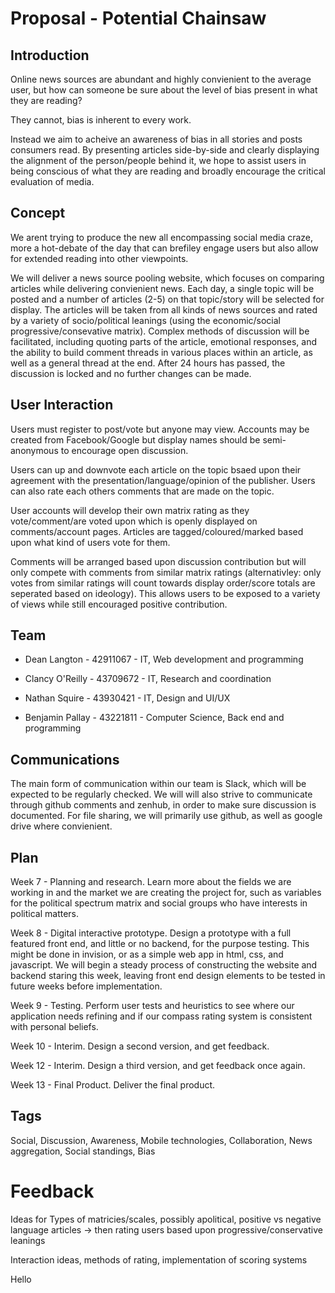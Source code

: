 # Proposal - Potential Chainsaw

## Introduction
Online news sources are abundant and highly convienient to the average user, but how can someone be sure about the level of bias present in what they are reading?

They cannot, bias is inherent to every work.

Instead we aim to acheive an awareness of bias in all stories and posts consumers read. By presenting articles side-by-side and clearly displaying the alignment of the person/people behind it, we hope to assist users in being conscious of what they are reading and broadly encourage the critical evaluation of media.

## Concept
We arent trying to produce the new all encompassing social media craze, more a hot-debate of the day that can brefiley engage users but also allow for extended reading into other viewpoints.

We will deliver a news source pooling website, which focuses on comparing articles while delivering convienient news. Each day, a single topic will be posted and a number of articles (2-5) on that topic/story will be selected for display. The articles will be taken from all kinds of news sources and rated by a variety of socio/political leanings (using the economic/social progressive/consevative matrix). Complex methods of discussion will be facilitated, including quoting parts of the article, emotional responses, and the ability to build comment threads in various places within an article, as well as a general thread at the end. After 24 hours has passed, the discussion is locked and no further changes can be made.

## User Interaction
Users must register to post/vote but anyone may view.
Accounts may be created from Facebook/Google but display names should be semi-anonymous to encourage open discussion.

Users can up and downvote each article on the topic bsaed upon their agreement with the presentation/language/opinion of the publisher. Users can also rate each others comments that are made on the topic.

User accounts will develop their own matrix rating as they vote/comment/are voted upon which is openly displayed on comments/account pages.
Articles are tagged/coloured/marked based upon what kind of users vote for them.

Comments will be arranged based upon discussion contribution but will only compete with comments from similar matrix ratings (alternativley: only votes from similar ratings will count towards display order/score totals are seperated based on ideology). This allows users to be exposed to a variety of views while still encouraged positive contribution.

## Team

  - Dean Langton - 42911067 - IT, Web development and programming

  - Clancy O'Reilly - 43709672 - IT, Research and coordination 

  - Nathan Squire - 43930421 - IT, Design and UI/UX

  - Benjamin Pallay - 43221811 - Computer Science, Back end and programming

## Communications
The main form of communication within our team is Slack, which will be expected to be regularly checked. We will will also strive to communicate through github comments and zenhub, in order to make sure discussion is documented. For file sharing, we will primarily use github, as well as google drive where convienient.

## Plan

Week 7 - Planning and research. Learn more about the fields we are working in and the market we are creating the project for, such as variables for the political spectrum matrix and social groups who have interests in political matters.

Week 8 - Digital interactive prototype. Design a prototype with a full featured front end, and little or no backend, for the purpose testing. This might be done in invision, or as a simple web app in html, css, and javascript. We will begin a steady process of constructing the website and backend staring this week, leaving front end design elements to be tested in future weeks before implementation.

Week 9 - Testing. Perform user tests and heuristics to see where our application needs refining and if our compass rating system is consistent with personal beliefs.

Week 10 - Interim. Design a second version, and get feedback.

Week 12 - Interim. Design a third version, and get feedback once again.

Week 13 - Final Product. Deliver the final product.

## Tags
Social, Discussion, Awareness, Mobile technologies, Collaboration, News aggregation, Social standings, Bias

# Feedback
Ideas for Types of matricies/scales, possibly apolitical, positive vs negative language articles -> then rating users based upon progressive/conservative leanings

Interaction ideas, methods of rating, implementation of scoring systems

Hello
